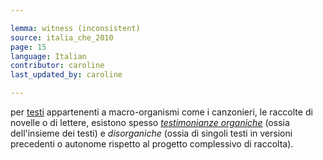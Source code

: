 ```yaml
---

lemma: witness (inconsistent)
source: italia_che_2010
page: 15
language: Italian
contributor: caroline
last_updated_by: caroline

---
```


per [testi](text.html) appartenenti a macro-organismi come i canzonieri, le raccolte di novelle o di lettere, esistono spesso _[testimonianze organiche](witnessConsistent.html)_ (ossia dell'insieme dei testi) e _disorganiche_ (ossia di singoli testi in versioni precedenti o autonome rispetto al progetto complessivo di raccolta).

